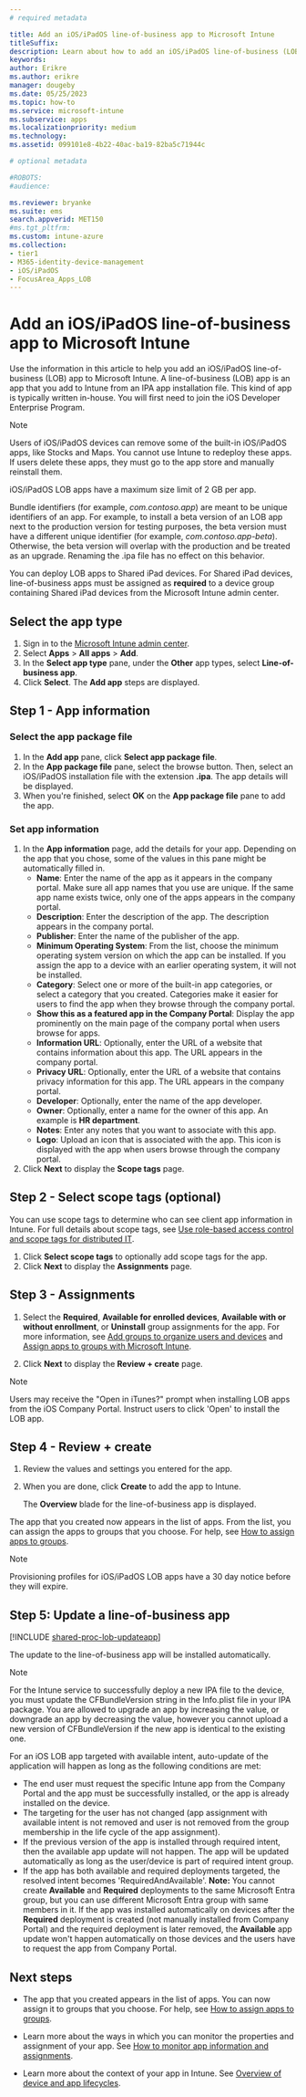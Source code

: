 ```yaml
---
# required metadata

title: Add an iOS/iPadOS line-of-business app to Microsoft Intune
titleSuffix:
description: Learn about how to add an iOS/iPadOS line-of-business (LOB) app to Microsoft Intune.
keywords:
author: Erikre
ms.author: erikre
manager: dougeby
ms.date: 05/25/2023
ms.topic: how-to
ms.service: microsoft-intune
ms.subservice: apps
ms.localizationpriority: medium
ms.technology:
ms.assetid: 099101e8-4b22-40ac-ba19-82ba5c71944c

# optional metadata

#ROBOTS:
#audience:

ms.reviewer: bryanke
ms.suite: ems
search.appverid: MET150
#ms.tgt_pltfrm:
ms.custom: intune-azure
ms.collection:
- tier1
- M365-identity-device-management
- iOS/iPadOS
- FocusArea_Apps_LOB
---
```


# Add an iOS/iPadOS line-of-business app to Microsoft Intune

Use the information in this article to help you add an iOS/iPadOS line-of-business (LOB) app to Microsoft Intune. A line-of-business (LOB) app is an app that you add to Intune from an IPA app installation file. This kind of app is typically written in-house. You will first need to join the iOS Developer Enterprise Program.

> [!NOTE]
> Users of iOS/iPadOS devices can remove some of the built-in iOS/iPadOS apps, like Stocks and Maps. You cannot use Intune to redeploy these apps. If users delete these apps, they must go to the app store and manually reinstall them.
>
> iOS/iPadOS LOB apps have a maximum size limit of 2 GB per app.
>
> Bundle identifiers (for example, *com.contoso.app*) are meant to be unique identifiers of an app. For example, to install a beta version of an LOB app next to the production version for testing purposes, the beta version must have a different unique identifier (for example, *com.contoso.app-beta*). Otherwise, the beta version will overlap with the production and be treated as an upgrade. Renaming the .ipa file has no effect on this behavior.

You can deploy LOB apps to Shared iPad devices. For Shared iPad devices, line-of-business apps must be assigned as **required** to a device group containing Shared iPad devices from the Microsoft Intune admin center.

## Select the app type

1. Sign in to the [Microsoft Intune admin center](https://go.microsoft.com/fwlink/?linkid=2109431).
2. Select **Apps** > **All apps** > **Add**.
3. In the **Select app type** pane, under the **Other** app types, select **Line-of-business app**.
4. Click **Select**. The **Add app** steps are displayed.

## Step 1 - App information

### Select the app package file

1. In the **Add app** pane, click **Select app package file**.
2. In the **App package file** pane, select the browse button. Then, select an iOS/iPadOS installation file with the extension **.ipa**.
   The app details will be displayed.
3. When you're finished, select **OK** on the **App package file** pane to add the app.

### Set app information

1. In the **App information** page, add the details for your app. Depending on the app that you chose, some of the values in this pane might be automatically filled in.
    - **Name**: Enter the name of the app as it appears in the company portal. Make sure all app names that you use are unique. If the same app name exists twice, only one of the apps appears in the company portal.
    - **Description**: Enter the description of the app. The description appears in the company portal.
    - **Publisher**: Enter the name of the publisher of the app.
    - **Minimum Operating System**: From the list, choose the minimum operating system version on which the app can be installed. If you assign the app to a device with an earlier operating system, it will not be installed.
    - **Category**: Select one or more of the built-in app categories, or select a category that you created. Categories make it easier for users to find the app when they browse through the company portal.
    - **Show this as a featured app in the Company Portal**: Display the app prominently on the main page of the company portal when users browse for apps.
    - **Information URL**: Optionally, enter the URL of a website that contains information about this app. The URL appears in the company portal.
    - **Privacy URL**: Optionally, enter the URL of a website that contains privacy information for this app. The URL appears in the company portal.
    - **Developer**: Optionally, enter the name of the app developer.
    - **Owner**: Optionally, enter a name for the owner of this app. An example is **HR department**.
    - **Notes**: Enter any notes that you want to associate with this app.
    - **Logo**: Upload an icon that is associated with the app. This icon is displayed with the app when users browse through the company portal.
2. Click **Next** to display the **Scope tags** page.

## Step 2 - Select scope tags (optional)

You can use scope tags to determine who can see client app information in Intune. For full details about scope tags, see [Use role-based access control and scope tags for distributed IT](../fundamentals/scope-tags.md).

1. Click **Select scope tags** to optionally add scope tags for the app.
2. Click **Next** to display the **Assignments** page.

## Step 3 - Assignments

1. Select the **Required**, **Available for enrolled devices**, **Available with or without enrollment**, or **Uninstall** group assignments for the app. For more information, see [Add groups to organize users and devices](../fundamentals/groups-add.md) and [Assign apps to groups with Microsoft Intune](apps-deploy.md).

1. Click **Next** to display the **Review + create** page.

> [!NOTE]
> Users may receive the "Open in iTunes?" prompt when installing LOB apps from the iOS Company Portal. Instruct users to click 'Open' to install the LOB app. 
## Step 4 - Review + create

1. Review the values and settings you entered for the app.
2. When you are done, click **Create** to add the app to Intune.

    The **Overview** blade for the line-of-business app is displayed.

The app that you created now appears in the list of apps. From the list, you can assign the apps to groups that you choose. For help, see [How to assign apps to groups](apps-deploy.md).

> [!NOTE]
> Provisioning profiles for iOS/iPadOS LOB apps have a 30 day notice before they will expire.

## Step 5: Update a line-of-business app

[!INCLUDE [shared-proc-lob-updateapp](../includes/shared-proc-lob-updateapp.md)]

The update to the line-of-business app will be installed automatically.

> [!NOTE]
> For the Intune service to successfully deploy a new IPA file to the device, you must update the CFBundleVersion string in the Info.plist file in your IPA package. You are allowed to upgrade an app by increasing the value, or downgrade an app by decreasing the value, however you cannot upload a new version of CFBundleVersion if the new app is identical to the existing one.

For an iOS LOB app targeted with available intent, auto-update of the application will happen as long as the following conditions are met:

- The end user must request the specific Intune app from the Company Portal and the app must be successfully installed, or the app is already installed on the device.
- The targeting for the user has not changed (app assignment with available intent is not removed and user is not removed from the group membership in the life cycle of the app assignment).
- If the previous version of the app is installed through required intent, then the available app update will not happen. The app will be updated automatically as long as the user/device is part of required intent group.
- If the app has both available and required deployments targeted, the resolved intent becomes 'RequiredAndAvailable'. **Note:** You cannot create **Available** and **Required** deployments to the same Microsoft Entra group, but you can use different Microsoft Entra group with same members in it. If the app was installed automatically on devices after the **Required** deployment is created (not manually installed from Company Portal) and the required deployment is later removed, the **Available** app update won't happen automatically on those devices and the users have to request the app from Company Portal.

## Next steps

- The app that you created appears in the list of apps. You can now assign it to groups that you choose. For help, see [How to assign apps to groups](apps-deploy.md).

- Learn more about the ways in which you can monitor the properties and assignment of your app. See [How to monitor app information and assignments](apps-monitor.md).

- Learn more about the context of your app in Intune. See [Overview of device and app lifecycles](../fundamentals/device-lifecycle.md).

